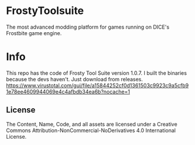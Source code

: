 # FrostyToolsuite
The most advanced modding platform for games running on DICE's Frostbite game engine.

# Info
This repo has the code of Frosty Tool Suite version 1.0.7. I built the binaries because the devs haven't. Just download from releases. https://www.virustotal.com/gui/file/a15844252cf0d1361503c9923c9a5cfb91e78ee4609944069e4c4afbdb34ea6b?nocache=1

## License
The Content, Name, Code, and all assets are licensed under a Creative Commons Attribution-NonCommercial-NoDerivatives 4.0 International License.
